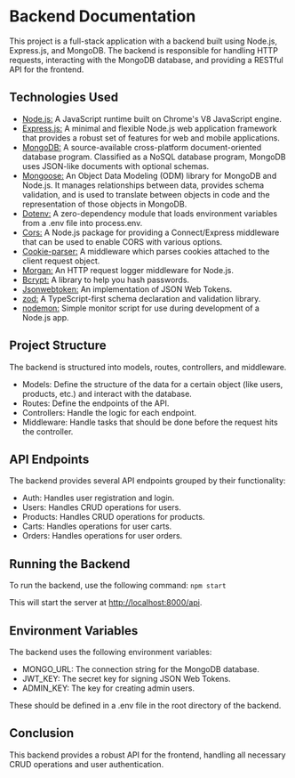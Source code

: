 # Backend Documentation

This project is a full-stack application with a backend built using Node.js, Express.js, and MongoDB. The backend is responsible for handling HTTP requests, interacting with the MongoDB database, and providing a RESTful API for the frontend.

## Technologies Used

- [Node.js:](https://nodejs.org/es/about) A JavaScript runtime built on Chrome's V8 JavaScript engine.
- [Express.js:](https://expressjs.com/) A minimal and flexible Node.js web application framework that provides a robust set of features for web and mobile applications.
- [MongoDB:](https://www.mongodb.com/es) A source-available cross-platform document-oriented database program. Classified as a NoSQL database program, MongoDB uses JSON-like documents with optional schemas.
- [Mongoose:](https://mongoosejs.com/) An Object Data Modeling (ODM) library for MongoDB and Node.js. It manages relationships between data, provides schema validation, and is used to translate between objects in code and the representation of those objects in MongoDB.
- [Dotenv:](https://github.com/motdotla/dotenv#readme) A zero-dependency module that loads environment variables from a .env file into process.env.
- [Cors:](https://github.com/expressjs/cors#readme) A Node.js package for providing a Connect/Express middleware that can be used to enable CORS with various options.
- [Cookie-parser:](https://github.com/expressjs/cookie-parser#readme) A middleware which parses cookies attached to the client request object.
- [Morgan:](https://github.com/expressjs/morgan#readme) An HTTP request logger middleware for Node.js.
- [Bcrypt:](https://github.com/kelektiv/node.bcrypt.js#readme) A library to help you hash passwords.
- [Jsonwebtoken:](https://github.com/auth0/node-jsonwebtoken#readme) An implementation of JSON Web Tokens.
- [zod:](https://zod.dev/) A TypeScript-first schema declaration and validation library.
- [nodemon:](https://nodemon.io/) Simple monitor script for use during development of a Node.js app.

## Project Structure

The backend is structured into models, routes, controllers, and middleware.

- Models: Define the structure of the data for a certain object (like users, products, etc.) and interact with the database.
- Routes: Define the endpoints of the API.
- Controllers: Handle the logic for each endpoint.
- Middleware: Handle tasks that should be done before the request hits the controller.

## API Endpoints

The backend provides several API endpoints grouped by their functionality:

- Auth: Handles user registration and login.
- Users: Handles CRUD operations for users.
- Products: Handles CRUD operations for products.
- Carts: Handles operations for user carts.
- Orders: Handles operations for user orders.

## Running the Backend

To run the backend, use the following command: `npm start`

This will start the server at <http://localhost:8000/api>.

## Environment Variables

The backend uses the following environment variables:

- MONGO_URL: The connection string for the MongoDB database.
- JWT_KEY: The secret key for signing JSON Web Tokens.
- ADMIN_KEY: The key for creating admin users.

These should be defined in a .env file in the root directory of the backend.

## Conclusion

This backend provides a robust API for the frontend, handling all necessary CRUD operations and user authentication.
